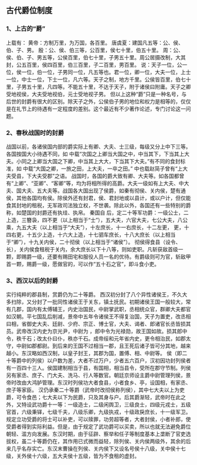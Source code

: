 ## 古代爵位制度
### 1、上古的“爵”
上载有：
黄帝：方制万里，为万国，各百里。
唐虞夏：建国凡五等：公、侯、伯、子、男。
殷：公、侯、伯三等，公百里，侯七十里，伯五十里。
周：公、侯、伯、子、男五等，公侯百里，伯七十里，子男五十里。周公居摄改制，大其封，公五百里，侯四百里，伯三百里，子二百里，男百里。
说：天子一位，公一位，侯一位，伯一位，子男同一位，凡五等也。君一位，卿一位，大夫一位，上士一位，中士一位，下士一位，凡六等。天子之制，地方千里。公侯皆百里，伯七十里，子男五十里，凡四等。不能五十里，不达于天子，附于诸侯曰附庸。天子之卿受地视侯，大夫受地视伯，元士受地视子男。
但以上这种“爵”只是一种名号，与后世的封爵有很大的区别。除天子之外，公侯伯子男的地位和权力是相等的，仅仅是在礼节上的待遇有一定程度的差别。这个最近有不少著作论述，专门讨论这一问题。
### 2、春秋战国时的封爵
战国以前，各诸侯国内部的爵实际上有卿、大夫、士三级，每级又分上中下三等。各国按国大小待遇不同，如
中载“次国之上卿当大国之中，中当其下，下当其上大夫。小同之上卿当大国之下卿，中当其上大大，下当其下大夫。”有不同的食封标准，如
中载“大国之卿，一旅之田，上大夫，一卒之田。”
中也载赵简子曾有“上大夫受县，下大夫受郡”之语。
战国时，各国的爵大致有卿、大夫等。如各国都曾有“上卿”、“亚卿”、“客卿”等，均为将相所得的高爵。大夫一级如有上大夫、中大夫、国大夫、五大夫等。战国各大国出现了侯爵，如秦有彻侯、关内侯，楚有通侯，其他各国均有侯。除侯外还有封君，侯、君封地或以县计，或以户计，但仅能食其封地的租税，无军政司法独立权，不世袭。除此以外，各国还有一些特别的爵称，如楚国的封爵还有执珪、执帛。
秦国自
后，定二十等军功爵：一级公士，二上造，三簪袅，四不更（以上相当于“士”），五大夫，六官大夫，七公大夫，八公乘，九五大夫（以上相当于“大夫”），十左庶长，十一右庶长，十二左更，
更，十四右更，十五少上造，十六大上造，十七驷车庶长，十八大庶长（以上相当于“卿”），十九关内侯，二十彻侯（以上相当于“诸侯”）。 彻侯得食县（设令、长），关内侯食租税于关内，余大庶长以下十八等，则如吏职。凡斩获敌首级一颗，即赐爵一级，还要有赐田宅和服役人员一名的优待。有爵级则可为官，斩敌甲首一颗，赐爵一级，愿做官的，可以作“五十石之官”，即斗食小吏。
### 3、西汉以后的封爵
实行纯粹的郡县制，赏爵仍为二十等爵。
西汉初分封了八个异性诸侯王，不久大多扫除，又分封了一批同性诸侯王于关东，镇土抚民。初期诸侯王国一般较大，常有几郡，国内有太傅辅王，内史治国民，中尉掌武职，丞相统众官，群卿大夫都官如汉朝。平七国乱后削减，景帝中五年令诸侯王不得复治国，天子为置吏，改丞相曰相，省御史大夫、廷尉、少府、宗正、博士官，大夫、谒者、郎诸官长丞皆损其员。武帝改汉内史为京光尹，中尉为
，郎中令为光禄勋，故王国如故。损其郎中令，秩千石；改太仆曰仆，秩亦千石。成帝绥和元年省内史，更令相治民，如郡太守，中尉如郡都尉。到后来的王国不过相当一郡，且王死后诸子皆可分其地，越来越小。东汉略如西汉制，以皇子封王，其郡为国，置傅、相、中尉等。
侯（即二十等爵中的列侯）以户数为差，大者不过万户，少者五六百户，汉初因功封列侯者有一百四十三人。侯国建制相当于县，有国相，相当县令，受所在郡守节制。列侯另有家丞、庶子、门大夫、洗马、行人等数官。朝廷京师设主爵中尉管理列侯，景帝时改由大鸿胪管理。东汉时列侯功大者食县，小者食乡、亭，设国相，有家丞、庶子等家臣。
汉仍承秦二十等爵（武帝时改彻侯称列侯），其中七大夫以上为吏爵，可令食邑；七大夫以下为民爵，只及其身与户。后其爵渐轻，武帝时在此之外，又特设武功爵十一等：一级造士，二级闲舆卫，三级良士，四级元戎士，五级官首，六级秉铎，七级千夫，八级乐卿，九级执戎，十级政戾庶长，十一级军卫。规定立功受爵的将士可以补吏，可以赎罪，功劳超等者，大者封侯，小者补郎，使受爵者得到实际利益。但是，由于规定了武功爵可以买卖，所以也就无法避免爵位朝轻、滥方向发展。东汉时期，由于征辟、察举和任子等制度基本上垄断了官吏选拔权，虽二十等爵仍在，其作用已式微而益轻，除列侯、关内侯两级外，其余的后来几乎名存实亡。东汉末曹操在列侯、关内侯下又设名号侯十八级，关中侯十七级，关外侯十六级，五大夫侯十五级，皆为不食租的虚封。